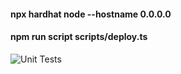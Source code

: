 #### npx hardhat node --hostname 0.0.0.0
#### npm run script scripts/deploy.ts

![Unit Tests](https://github.com/MazigDev/stable-vault-contract/actions/workflows/unit-test.yml/badge.svg)
